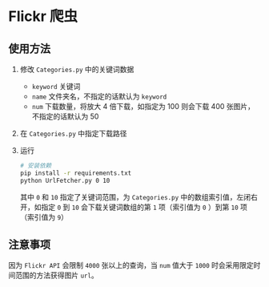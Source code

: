 # Flickr 爬虫

## 使用方法

1. 修改 `Categories.py` 中的关键词数据

   - `keyword` 关键词
   - `name` 文件夹名，不指定的话默认为 `keyword` 
   - `num` 下载数量，将放大 4 倍下载，如指定为 100 则会下载 400 张图片，不指定的话默认为 50

2. 在 `Categories.py` 中指定下载路径

3. 运行

   ```bash
   # 安装依赖
   pip install -r requirements.txt
   python UrlFetcher.py 0 10
   ```

   其中 `0` 和 `10` 指定了关键词范围，为 `Categories.py` 中的数组索引值，左闭右开，如指定 `0` 到 `10` 会下载关键词数组的第 `1` 项（索引值为 `0` ）到第 `10` 项（索引值为 `9`）

## 注意事项

因为 `Flickr API` 会限制 `4000` 张以上的查询，当 `num` 值大于 `1000` 时会采用限定时间范围的方法获得图片 `url`。